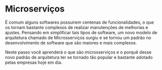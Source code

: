 # Microserviços

É comum alguns softwares possuirem centenas de funcionalidades, o que os tornam bastante complexos de realizar manutenções de melhorias e ajustes. Pensando em simplificar tais tipos de software, um novo modelo de arquitetura chamado de Microsserviços surgiu e se tornou um padrão no desenvolvimento de software que são maiores e mais complexos.

Neste passo você aprenderá o que são microsserviços e o porquê desse novo padrão de arquitetura ter se tornado tão popular e bastante adotado pelas empresas hoje em dia.